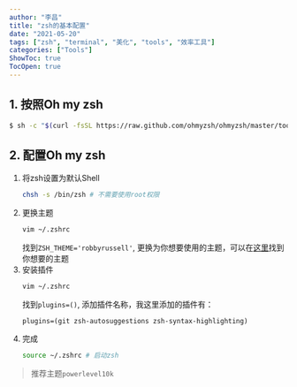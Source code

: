 ```yaml
---
author: "李昌"
title: "zsh的基本配置"
date: "2021-05-20"
tags: ["zsh", "terminal", "美化", "tools", "效率工具"]
categories: ["Tools"]
ShowToc: true
TocOpen: true
---
```


## 1. 按照Oh my zsh
```bash
$ sh -c "$(curl -fsSL https://raw.github.com/ohmyzsh/ohmyzsh/master/tools/install.sh)"
```

## 2. 配置Oh my zsh
1. 将zsh设置为默认Shell
    ```bash
    chsh -s /bin/zsh # 不需要使用root权限
    ```
2. 更换主题
   ```bash
   vim ~/.zshrc
   ```
   找到`ZSH_THEME='robbyrussell'`, 更换为你想要使用的主题，可以在[这里](https://github.com/ohmyzsh/ohmyzsh/wiki/Themes)找到你想要的主题
3. 安装插件
   ```bash
   vim ~/.zshrc
   ```
   找到`plugins=()`, 添加插件名称，我这里添加的插件有：
   ```
   plugins=(git zsh-autosuggestions zsh-syntax-highlighting)
   ```
4. 完成
   ```bash
   source ~/.zshrc # 启动zsh
   ```
> 推荐主题`powerlevel10k`